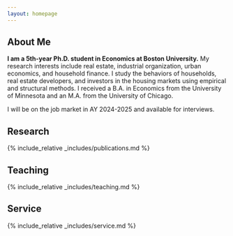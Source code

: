 ```yaml
---
layout: homepage
---
```


## About Me

**I am a 5th-year Ph.D. student in Economics at Boston University.** 
My research interests include real estate, industrial organization, urban economics, and household finance. I study the behaviors of households, real estate developers, and investors in the housing markets using empirical and structural methods. I received a B.A. in Economics from the University of Minnesota and an M.A. from the University of Chicago.

I will be on the job market in AY 2024-2025 and available for interviews.


<!-- 
-->


## Research 

{% include_relative _includes/publications.md %}

## Teaching

{% include_relative _includes/teaching.md %}

## Service

{% include_relative _includes/service.md %}
